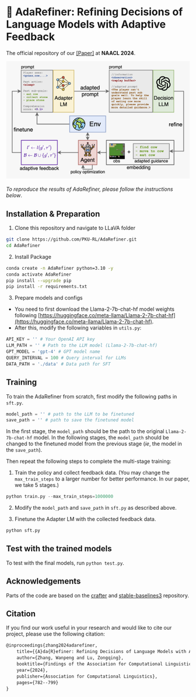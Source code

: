 # 📄 AdaRefiner: Refining Decisions of Language Models with Adaptive Feedback

The official repository of our [[Paper]](https://aclanthology.org/2024.findings-naacl.50.pdf) at **NAACL 2024**.

![Framework](imgs/AdaRefiner_framework.png)

*To reproduce the results of AdaRefiner, please follow the instructions below*.

## Installation & Preparation

1. Clone this repository and navigate to LLaVA folder

```bash
git clone https://github.com/PKU-RL/AdaRefiner.git
cd AdaRefiner
```

2. Install Package

```bash
conda create -n AdaRefiner python=3.10 -y
conda activate AdaRefiner
pip install --upgrade pip
pip install -r requirements.txt
```

3. Prepare models and configs

- You need to first download the Llama-2-7b-chat-hf model weights following [https://huggingface.co/meta-llama/Llama-2-7b-chat-hf](https://huggingface.co/meta-llama/Llama-2-7b-chat-hf). 
- After this, modify the following variables in `utils.py`:

```python
API_KEY = '' # Your OpenAI API key
LLM_PATH = '' # Path to the LLM model (Llama-2-7b-chat-hf)
GPT_MODEL = 'gpt-4' # GPT model name
QUERY_INTERVAL = 100 # Query interval for LLMs
DATA_PATH = './data' # Data path for SFT
```

## Training

To train the AdaRefiner from scratch, first modify the following paths in `sft.py`.

```python
model_path = '' # path to the LLM to be finetuned
save_path = '' # path to save the finetuned model
```

In the first stage, the `model_path` should be the path to the original `Llama-2-7b-chat-hf` model. In the following stages, the `model_path` should be changed to the finetuned model from the previous stage (*ie*, the model in the `save_path`).

Then repeat the following steps to complete the multi-stage training:

1. Train the policy and collect feedback data. (You may change the `max_train_steps` to a larger number for better performance. In our paper, we take 5 stages.)

```python
python train.py --max_train_steps=1000000
```

2. Modify the `model_path` and `save_path` in `sft.py` as described above.

3. Finetune the Adapter LM with the collected feedback data.

```python
python sft.py
```

## Test with the trained models

To test with the final models, run `python test.py`.

## Acknowledgements

Parts of the code are based on the [crafter](https://github.com/danijar/crafter) and [stable-baselines3](https://github.com/DLR-RM/stable-baselines3) repository.

## Citation

If you find our work useful in your research and would like to cite our project, please use the following citation:

```latex
@inproceedings{zhang2024adarefiner,
    title={{A}da{R}efiner: Refining Decisions of Language Models with Adaptive Feedback},
    author={Zhang, Wanpeng and Lu, Zongqing},
    booktitle={Findings of the Association for Computational Linguistics: NAACL 2024},
    year={2024},
    publisher={Association for Computational Linguistics},
    pages={782--799}
}
```

